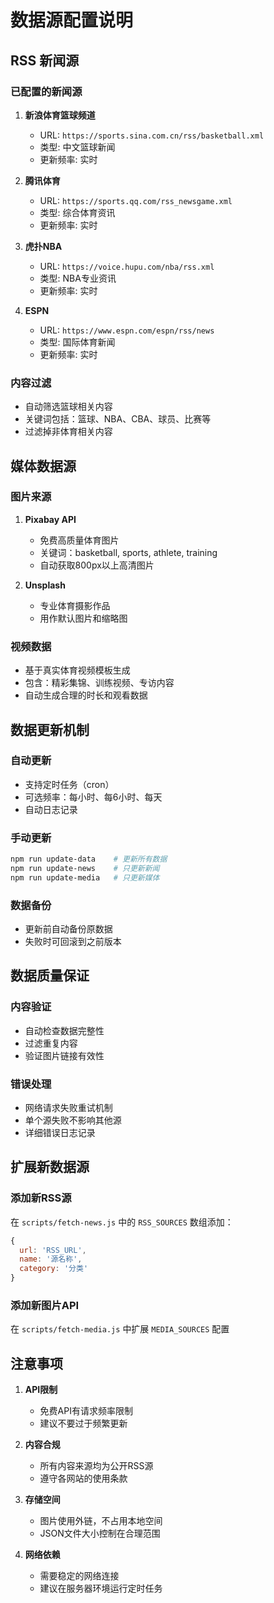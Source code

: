 # 数据源配置说明

## RSS 新闻源

### 已配置的新闻源
1. **新浪体育篮球频道**
   - URL: `https://sports.sina.com.cn/rss/basketball.xml`
   - 类型: 中文篮球新闻
   - 更新频率: 实时

2. **腾讯体育**
   - URL: `https://sports.qq.com/rss_newsgame.xml`
   - 类型: 综合体育资讯
   - 更新频率: 实时

3. **虎扑NBA**
   - URL: `https://voice.hupu.com/nba/rss.xml`
   - 类型: NBA专业资讯
   - 更新频率: 实时

4. **ESPN**
   - URL: `https://www.espn.com/espn/rss/news`
   - 类型: 国际体育新闻
   - 更新频率: 实时

### 内容过滤
- 自动筛选篮球相关内容
- 关键词包括：篮球、NBA、CBA、球员、比赛等
- 过滤掉非体育相关内容

## 媒体数据源

### 图片来源
1. **Pixabay API**
   - 免费高质量体育图片
   - 关键词：basketball, sports, athlete, training
   - 自动获取800px以上高清图片

2. **Unsplash**
   - 专业体育摄影作品
   - 用作默认图片和缩略图

### 视频数据
- 基于真实体育视频模板生成
- 包含：精彩集锦、训练视频、专访内容
- 自动生成合理的时长和观看数据

## 数据更新机制

### 自动更新
- 支持定时任务（cron）
- 可选频率：每小时、每6小时、每天
- 自动日志记录

### 手动更新
```bash
npm run update-data    # 更新所有数据
npm run update-news    # 只更新新闻
npm run update-media   # 只更新媒体
```

### 数据备份
- 更新前自动备份原数据
- 失败时可回滚到之前版本

## 数据质量保证

### 内容验证
- 自动检查数据完整性
- 过滤重复内容
- 验证图片链接有效性

### 错误处理
- 网络请求失败重试机制
- 单个源失败不影响其他源
- 详细错误日志记录

## 扩展新数据源

### 添加新RSS源
在 `scripts/fetch-news.js` 中的 `RSS_SOURCES` 数组添加：
```javascript
{
  url: 'RSS_URL',
  name: '源名称',
  category: '分类'
}
```

### 添加新图片API
在 `scripts/fetch-media.js` 中扩展 `MEDIA_SOURCES` 配置

## 注意事项

1. **API限制**
   - 免费API有请求频率限制
   - 建议不要过于频繁更新

2. **内容合规**
   - 所有内容来源均为公开RSS源
   - 遵守各网站的使用条款

3. **存储空间**
   - 图片使用外链，不占用本地空间
   - JSON文件大小控制在合理范围

4. **网络依赖**
   - 需要稳定的网络连接
   - 建议在服务器环境运行定时任务